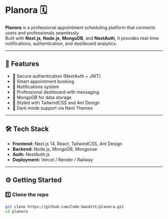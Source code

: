 # Planora 🗓️

**Planora** is a professional appointment scheduling platform that connects users and professionals seamlessly.  
Built with **Next.js**, **Node.js**, **MongoDB**, and **NextAuth**, it provides real-time notifications, authentication, and dashboard analytics.

---

## 🚀 Features

- 🔐 Secure authentication (NextAuth + JWT)
- 📅 Smart appointment booking
- 🔔 Notifications system
- 💬 Professional dashboard with messaging
- 💾 MongoDB for data storage
- 🎨 Styled with TailwindCSS and Ant Design
- 🌙 Dark mode support via Next Themes

---

## 🛠️ Tech Stack

- **Frontend:** Next.js 14, React, TailwindCSS, Ant Design
- **Backend:** Node.js, MongoDB, Mongoose
- **Auth:** NextAuth.js
- **Deployment:** Vercel / Render / Railway

---

## ⚙️ Getting Started

### 1️⃣ Clone the repo

```bash
git clone https://github.com/Code-banditt/planora.git
cd planora
```
